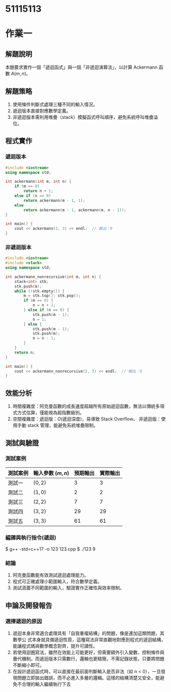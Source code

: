 #  51115113

# 作業一

## 解題說明

本題要求實作一個「遞迴函式」與一個「非遞迴演算法」，以計算 Ackermann 函數 $A(m, n)$。

## 解題策略

1. 使用條件判斷式處理三種不同的輸入情況。
2. 遞迴版本直接對應數學定義。
3. 非遞迴版本需利用堆疊（stack）模擬函式呼叫順序，避免系統呼叫堆疊溢位。

## 程式實作

### 遞迴版本

```cpp
#include <iostream>
using namespace std;

int ackermann(int m, int n) {
    if (m == 0)
        return n + 1;
    else if (n == 0)
        return ackermann(m - 1, 1);
    else
        return ackermann(m - 1, ackermann(m, n - 1));
}

int main() {
    cout << ackermann(2, 3) << endl;  // 輸出：9
}
```
### 非遞迴版本

```cpp
#include <iostream>
#include <stack>
using namespace std;

int ackermann_nonrecursive(int m, int n) {
    stack<int> stk;
    stk.push(m);
    while (!stk.empty()) {
        m = stk.top(); stk.pop();
        if (m == 0) {
            n = n + 1;
        } else if (n == 0) {
            stk.push(m - 1);
            n = 1;
        } else {
            stk.push(m - 1);
            stk.push(m);
            n = n - 1;
        }
    }
    return n;
}

int main() {
    cout << ackermann_nonrecursive(2, 3) << endl;  // 輸出：9
}
```
## 效能分析
1. 時間複雜度：阿克曼函數的成長速度超越所有原始遞迴函數，無法以傳統多項式方式估算，僅能視為超指數級別。
2. 空間複雜度：遞迴版：$O(\text{遞迴深度})$，易導致 Stack Overflow。
   非遞迴版：使用手動 stack 管理，能避免系統堆疊限制。

## 測試與驗證

### 測試案例

| 測試案例 | 輸入參數 $(m, n)$ | 預期輸出 | 實際輸出 |
|----------|--------------|----------|----------|
| 測試一   | $(0, 2)$     | 3        | 3        |
| 測試二   | $(1, 0)$     | 2        | 2        |
| 測試三   | $(2, 2)$     | 7        | 7        |
| 測試四   | $(3, 2)$     | 29       | 29       |
| 測試五   | $(3, 3)$     | 61       | 61       |

### 編譯與執行指令(遞迴)

$ g++ -std=c++17 -o 123 123.cpp
$ ./123
9

### 結論

1. 阿克曼函數能有效測試遞迴處理能力。
2. 程式可正確處理小範圍輸入，符合數學定義。
3. 測試涵蓋不同範圍的輸入，驗證實作正確性與效率限制。

## 申論及開發報告

### 選擇遞迴的原因

1. 遞迴本身非常適合處理具有「自我重複結構」的問題，像是連加這類問題，其數學公 式本身就具備遞迴性質，這種寫法非常直觀地對應到程式的遞迴結構，能讓程式碼與數學概念對齊，提升可讀性。
2. 若使用迴圈寫法，雖然在效能上可能更好，但需要額外引入變數、控制條件與疊代機制。而遞迴版本只需數行，邏輯也更精簡，不需記錄狀態，只要將問題不斷縮小即可。
3. 在設計遞迴函式時，可以直接在最前面判斷輸入是否非法（如 n < 0），一旦發現問題立即拋出錯誤，而不必進入多層的邏輯。這樣的結構清楚又安全，能避免不合理的輸入繼續執行下去

